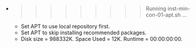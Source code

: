 * >>>>>>>>> Running inst-min-con-01-apt.sh ...
  * Set APT to use local repository first.
  * Set APT to skip installing recommended packages.
  * Disk size = 988332K. Space Used = 12K. Runtime = 00:00:00:00.
